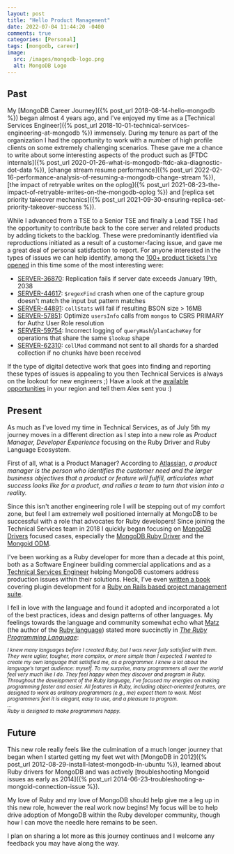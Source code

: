 ```yaml
---
layout: post
title: "Hello Product Management"
date: 2022-07-04 11:44:20 -0400
comments: true
categories: [Personal]
tags: [mongodb, career]
image:
  src: /images/mongodb-logo.png
  alt: MongoDB Logo
---
```


## Past

My [MongoDB Career Journey]({% post_url 2018-08-14-hello-mongodb %}) began almost 4 years ago, and I've enjoyed my time as a [Technical Services Engineer]({% post_url 2018-10-01-technical-services-engineering-at-mongodb %}) immensely. During my tenure as part of the organization I had the opportunity to work with a number of high profile clients on some extremely challenging scenarios. These gave me a chance to write about some interesting aspects of the product such as [FTDC internals]({% post_url 2020-01-26-what-is-mongodb-ftdc-aka-diagnostic-dot-data %}), [change stream resume performance]({% post_url 2022-02-16-performance-analysis-of-resuming-a-mongodb-change-stream %}), [the impact of retryable writes on the oplog]({% post_url 2021-08-23-the-impact-of-retryable-writes-on-the-mongodb-oplog %}) and [replica set priority takeover mechanics]({% post_url 2021-09-30-ensuring-replica-set-priority-takeover-success %}).

While I advanced from a TSE to a Senior TSE and finally a Lead TSE I had the opportunity to contribute back to the core server and related products by adding tickets to the backlog. These were predominantly identified via reproductions initiated as a result of a customer-facing issue, and gave me a great deal of personal satisfaction to report. For anyone interested in the types of issues we can help identify, among the [100+ product tickets I've opened](https://jira.mongodb.org/issues?filter=-2&jql=reporter%20%3D%20%22alex.bevilacqua%40mongodb.com%22) in this time some of the most interesting were:

* [SERVER-36870](https://jira.mongodb.org/browse/SERVER-36870): Replication fails if server date exceeds January 19th, 2038
* [SERVER-44617](https://jira.mongodb.org/browse/SERVER-44617): `$regexFind` crash when one of the capture group doesn't match the input but pattern matches
* [SERVER-44891](https://jira.mongodb.org/browse/SERVER-44891): `collStats` will fail if resulting BSON size > 16MB
* [SERVER-57851](https://jira.mongodb.org/browse/SERVER-57851): Optimize `usersInfo` calls from `mongos` to CSRS PRIMARY for Authz User Role resolution
* [SERVER-59754](https://jira.mongodb.org/browse/SERVER-59754): Incorrect logging of `queryHash`/`planCacheKey` for operations that share the same `$lookup` shape
* [SERVER-62310](https://jira.mongodb.org/browse/SERVER-62310): `collMod` command not sent to all shards for a sharded collection if no chunks have been received

If the type of digital detective work that goes into finding and reporting these types of issues is appealing to you then Technical Services is always on the lookout for new engineers ;) Have a look at the [available opportunities](https://grnh.se/dcd90aac1) in your region and tell them Alex sent you :)

## Present

As much as I've loved my time in Technical Services, as of July 5th my journey moves in a different direction as I step into a new role as _Product Manager, Developer Experience_ focusing on the Ruby Driver and Ruby Language Ecosystem.

First of all, what is a Product Manager? According to [Atlassian](https://www.atlassian.com/agile/product-management/product-manager), _a product manager is the person who identifies the customer need and the larger business objectives that a product or feature will fulfill, articulates what success looks like for a product, and rallies a team to turn that vision into a reality._

Since this isn't another engineering role I will be stepping out of my comfort zone, but feel I am extremely well positioned internally at MongoDB to be successful with a role that advocates for Ruby developers! Since joining the Technical Services team in 2018 I quickly began focusing on [MongoDB Drivers](https://www.mongodb.com/docs/drivers/) focused cases, especially the [MongoDB Ruby Driver](https://www.mongodb.com/docs/ruby-driver/current/) and the [Mongoid ODM](https://www.mongodb.com/docs/mongoid/master/).

I've been working as a Ruby developer for more than a decade at this point, both as a Software Engineer building commercial applications and as a [Technical Services Engineer](https://www.mongodb.com/blog/post/technical-services-engineering-at-mongo-db-meet-alex-bevilacqua) helping MongoDB customers address production issues within their solutions. Heck, I've even [written a book](https://www.packtpub.com/product/redmine-plugin-extension-and-development/9781783288748) covering plugin development for a [Ruby on Rails based project management suite](https://www.redmine.org/).

I fell in love with the language and found it adopted and incorporated a lot of the best practices, ideas and design patterns of other languages. My feelings towards the language and community somewhat echo what [Matz](https://en.wikipedia.org/wiki/Yukihiro_Matsumoto) (the author of the [Ruby language](https://www.ruby-lang.org/en/)) stated more succinctly in [_The Ruby Programming Language_](https://www.oreilly.com/library/view/the-ruby-programming/9780596516178/):

<div class="note info">
<small><em>I knew many languages before I created Ruby, but I was never fully satisfied with them. They were uglier, tougher, more complex, or more simple than I expected. I wanted to create my own language that satisfied me, as a programmer. I knew a lot about the language’s target audience: myself. To my surprise, many programmers all over the world feel very much like I do. They feel happy when they discover and program in Ruby.
<br>
Throughout the development of the Ruby language, I’ve focused my energies on making programming faster and easier. All features in Ruby, including object-oriented features, are designed to work as ordinary programmers (e.g., me) expect them to work. Most programmers feel it is elegant, easy to use, and a pleasure to program.
<br>...<br>
Ruby is designed to make programmers happy.</em></small>
</div>

## Future

This new role really feels like the culmination of a much longer journey that began when I started getting my feet wet with [MongoDB in 2012]({% post_url 2012-08-29-install-latest-mongodb-in-ubuntu %}), learned about Ruby drivers for MongoDB and was actively [troubleshooting Mongoid issues as early as 2014]({% post_url 2014-06-23-troubleshooting-a-mongoid-connection-issue %}).

My love of Ruby and my love of MongoDB should help give me a leg up in this new role, however the real work now begins! My focus will be to help drive adoption of MongoDB within the Ruby developer community, though how I can move the needle here remains to be seen.

I plan on sharing a lot more as this journey continues and I welcome any feedback you may have along the way.